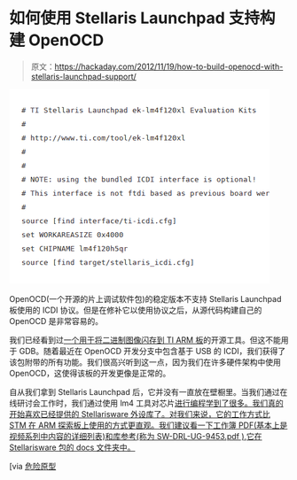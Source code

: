 # 如何使用 Stellaris Launchpad 支持构建 OpenOCD

> 原文：<https://hackaday.com/2012/11/19/how-to-build-openocd-with-stellaris-launchpad-support/>

![](img/ce8ad3c7544acc40e6f0d1de462eb294.png "building-stellaris-launchpad-openocd-support")

OpenOCD(一个开源的片上调试软件包)的稳定版本不支持 Stellaris Launchpad 板使用的 ICDI 协议。但是在修补它以使用协议之后，从源代码构建自己的 OpenOCD 是非常容易的。

我们已经看到过[一个用于将二进制图像闪存到 TI ARM 板](http://hackaday.com/2012/10/29/guide-to-developing-with-the-stellaris-launchpad-on-a-linux-box/)的开源工具。但这不能用于 GDB。随着最近在 OpenOCD 开发分支中包含基于 USB 的 ICDI，我们获得了该包附带的所有功能。我们很高兴听到这一点，因为我们在许多硬件架构中使用 OpenOCD，这使得该板的开发更像是正常的。

自从我们拿到 Stellaris Launchpad 后，它并没有一直放在壁橱里。当我们通过在线研讨会工作时，我们通过使用 lm4 工具对芯片[进行编程学到了很多。我们真的开始喜欢已经提供的 Stellarisware 外设库了。对我们来说，它的工作方式比 STM 在 ARM 探索板上使用的方式更直观。我们建议看一下工作簿 PDF(基本上是视频系列中内容的详细列表)和库参考(称为 SW-DRL-UG-9453.pdf ),它在 Stellarisware 包的 docs 文件夹中。](http://processors.wiki.ti.com/index.php/Getting_Started_with_the_Stellaris_EK-LM4F120XL_LaunchPad_Workshop?DCMP=Stellaris&HQS=StellarisLaunchPadWorkshop)

[via [危险原型](http://dangerousprototypes.com/2012/11/18/tutorial-debug-stellaris-lm4fxxx-mcu-with-open-source-tools/)